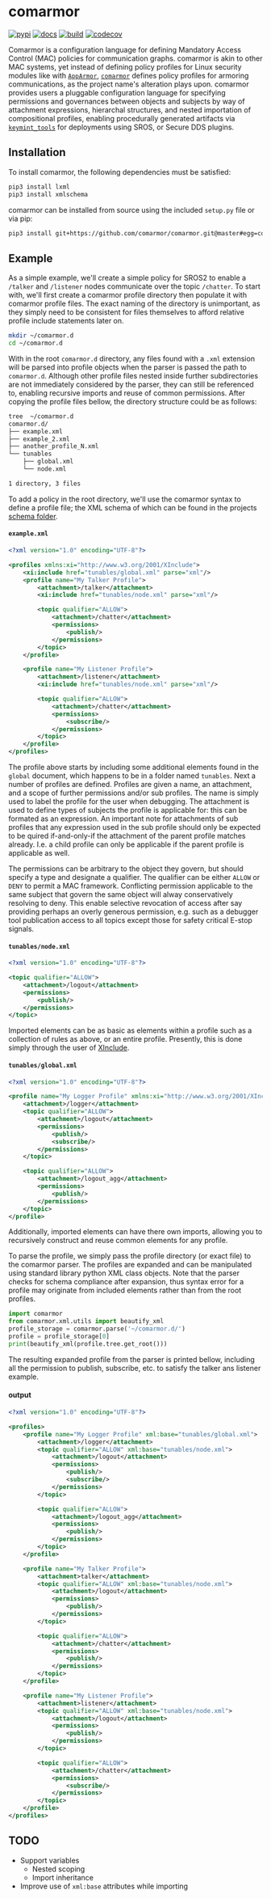 # comarmor

[![pypi](https://img.shields.io/pypi/v/comarmor.svg?branch=master)](https://pypi.python.org/pypi/comarmor/)
[![docs](https://readthedocs.org/projects/comarmor/badge/?version=latest)](https://readthedocs.org/projects/comarmor)
[![build](https://travis-ci.org/comarmor/comarmor.svg?branch=master)](https://travis-ci.org/comarmor/comarmor)
[![codecov](https://codecov.io/github/comarmor/comarmor/coverage.svg?branch=master)](https://codecov.io/github/comarmor/comarmor?branch=master)

Comarmor is a configuration language for defining Mandatory Access Control (MAC) policies for communication graphs. comarmor is akin to other MAC systems, yet instead of defining policy profiles for Linux security modules like with [`AppArmor`](https://gitlab.com/apparmor), [`comarmor`](https://github.com/comarmor) defines policy profiles for armoring communications, as the project name's alteration plays upon. comarmor provides users a pluggable configuration language for specifying permissions and governances between objects and subjects by way of attachment expressions, hierarchal structures, and nested importation of compositional profiles, enabling procedurally generated artifacts via [`keymint_tools`](https://github.com/keymint/keymint_tools) for deployments using SROS, or Secure DDS plugins.


## Installation

To install comarmor, the following dependencies must be satisfied:

``` bash
pip3 install lxml
pip3 install xmlschema
```

comarmor can be installed from source using the included `setup.py` file or via pip:

``` bash
pip3 install git+https://github.com/comarmor/comarmor.git@master#egg=comarmor
```

## Example
As a simple example, we'll create a simple policy for SROS2 to enable a `/talker` and `/listener` nodes communicate over the topic `/chatter`. To start with, we'll first create a comarmor profile directory then populate it with comarmor profile files. The exact naming of the directory is unimportant, as they simply need to be consistent for files themselves to afford relative profile include statements later on.

``` bash
mkdir ~/comarmor.d
cd ~/comarmor.d
```

With in the root `comarmor.d` directory, any files found with a `.xml` extension will be parsed into profile objects when the parser is passed the path to `comarmor.d`. Although other profile files nested inside further subdirectories are not immediately considered by the parser, they can still be referenced to, enabling recursive imports and reuse of common permissions. After copying the profile files bellow, the directory structure could be as follows:

``` bash
tree  ~/comarmor.d
comarmor.d/
├── example.xml
├── example_2.xml
├── another_profile_N.xml
└── tunables
    ├── global.xml
    └── node.xml

1 directory, 3 files
```

To add a policy in the root directory, we'll use the comarmor syntax to define a profile file; the XML schema of which can be found in the projects [schema folder](https://github.com/comarmor/comarmor/tree/master/comarmor/schema).

#### `example.xml`

``` xml
<?xml version="1.0" encoding="UTF-8"?>

<profiles xmlns:xi="http://www.w3.org/2001/XInclude">
    <xi:include href="tunables/global.xml" parse="xml"/>
    <profile name="My Talker Profile">
        <attachment>/talker</attachment>
        <xi:include href="tunables/node.xml" parse="xml"/>

        <topic qualifier="ALLOW">
            <attachment>/chatter</attachment>
            <permissions>
                <publish/>
            </permissions>
        </topic>
    </profile>

    <profile name="My Listener Profile">
        <attachment>/listener</attachment>
        <xi:include href="tunables/node.xml" parse="xml"/>

        <topic qualifier="ALLOW">
            <attachment>/chatter</attachment>
            <permissions>
                <subscribe/>
            </permissions>
        </topic>
    </profile>
</profiles>
```

The profile above starts by including some additional elements found in the `global` document, which happens to be in a folder named `tunables`. Next a number of profiles are defined. Profiles are given a name, an attachment, and a scope of further permissions and/or sub profiles. The name is simply used to label the profile for the user when debugging. The attachment is used to define types of subjects the profile is applicable for: this can be formated as an expression. An important note for attachments of sub profiles that any expression used in the sub profile should only be expected to be quired if-and-only-if the attachment of the parent profile matches already. I.e. a child profile can only be applicable if the parent profile is applicable as well.

The permissions can be arbitrary to the object they govern, but should specify a type and designate a qualifier. The qualifier can be either `ALLOW` or `DENY` to permit a MAC framework. Conflicting permission applicable to the same subject that govern the same object will alway conservatively resolving to deny. This enable selective revocation of access after say providing perhaps an overly generous permission, e.g. such as a debugger tool publication access to all topics except those for safety critical E-stop signals.

#### `tunables/node.xml`

``` xml
<?xml version="1.0" encoding="UTF-8"?>

<topic qualifier="ALLOW">
    <attachment>/logout</attachment>
    <permissions>
        <publish/>
    </permissions>
</topic>
```

Imported elements can be as basic as elements within a profile such as a collection of rules as above, or an entire profile. Presently, this is done simply through the user of [XInclude](https://www.w3.org/TR/xinclude/).

#### `tunables/global.xml`

``` xml
<?xml version="1.0" encoding="UTF-8"?>

<profile name="My Logger Profile" xmlns:xi="http://www.w3.org/2001/XInclude">
    <attachment>/logger</attachment>
    <topic qualifier="ALLOW">
        <attachment>/logout</attachment>
        <permissions>
            <publish/>
            <subscribe/>
        </permissions>
    </topic>

    <topic qualifier="ALLOW">
        <attachment>/logout_agg</attachment>
        <permissions>
            <publish/>
        </permissions>
    </topic>
</profile>
```

Additionally, imported elements can have there own imports, allowing you to recursively construct and reuse common elements for any profile.

To parse the profile, we simply pass the profile directory (or exact file) to the comarmor parser. The profiles are expanded and can be manipulated using standard library python XML class objects. Note that the parser checks for schema compliance after expansion, thus syntax error for a profile may originate from included elements rather than from the root profiles.

``` python
import comarmor
from comarmor.xml.utils import beautify_xml
profile_storage = comarmor.parse('~/comarmor.d/')
profile = profile_storage[0]
print(beautify_xml(profile.tree.get_root()))
```

The resulting expanded profile from the parser is printed bellow, including all the permission to publish, subscribe, etc. to satisfy the talker ans listener example.  


#### output

``` xml
<?xml version="1.0" encoding="UTF-8"?>

<profiles>
    <profile name="My Logger Profile" xml:base="tunables/global.xml">
        <attachment>/logger</attachment>
        <topic qualifier="ALLOW" xml:base="tunables/node.xml">
            <attachment>/logout</attachment>
            <permissions>
                <publish/>
                <subscribe/>
            </permissions>
        </topic>

        <topic qualifier="ALLOW">
            <attachment>/logout_agg</attachment>
            <permissions>
                <publish/>
            </permissions>
        </topic>
    </profile>

    <profile name="My Talker Profile">
        <attachment>talker</attachment>
        <topic qualifier="ALLOW" xml:base="tunables/node.xml">
            <attachment>/logout</attachment>
            <permissions>
                <publish/>
            </permissions>
        </topic>

        <topic qualifier="ALLOW">
            <attachment>/chatter</attachment>
            <permissions>
                <publish/>
            </permissions>
        </topic>
    </profile>

    <profile name="My Listener Profile">
        <attachment>listener</attachment>
        <topic qualifier="ALLOW" xml:base="tunables/node.xml">
            <attachment>/logout</attachment>
            <permissions>
                <publish/>
            </permissions>
        </topic>

        <topic qualifier="ALLOW">
            <attachment>/chatter</attachment>
            <permissions>
                <subscribe/>
            </permissions>
        </topic>
    </profile>
</profiles>
```

## TODO
* Support variables
  * Nested scoping
  * Import inheritance
* Improve use of `xml:base` attributes while importing
